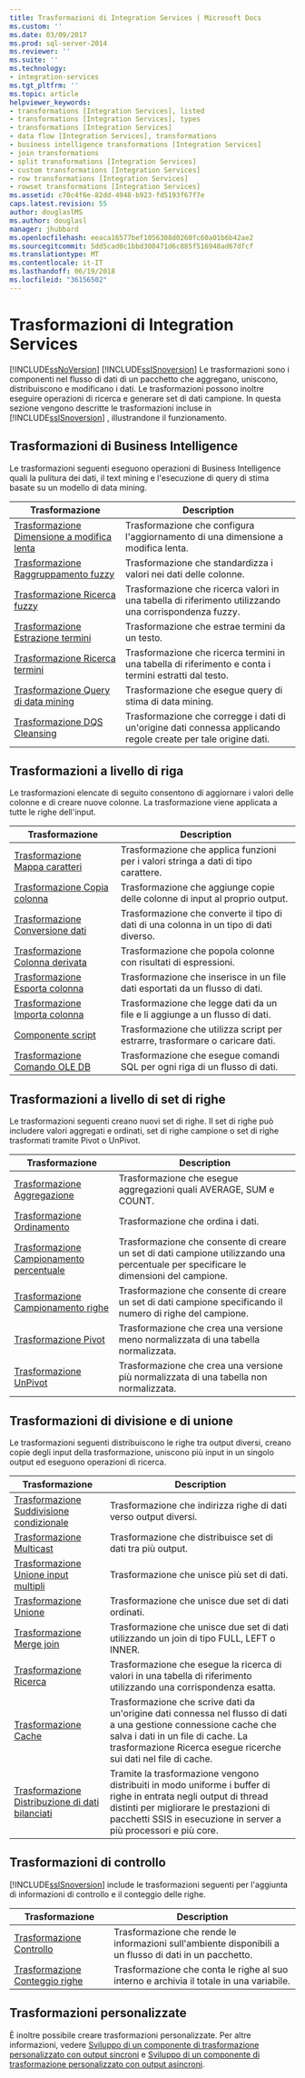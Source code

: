```yaml
---
title: Trasformazioni di Integration Services | Microsoft Docs
ms.custom: ''
ms.date: 03/09/2017
ms.prod: sql-server-2014
ms.reviewer: ''
ms.suite: ''
ms.technology:
- integration-services
ms.tgt_pltfrm: ''
ms.topic: article
helpviewer_keywords:
- transformations [Integration Services], listed
- transformations [Integration Services], types
- transformations [Integration Services]
- data flow [Integration Services], transformations
- business intelligence transformations [Integration Services]
- join transformations
- split transformations [Integration Services]
- custom transformations [Integration Services]
- row transformations [Integration Services]
- rowset transformations [Integration Services]
ms.assetid: c70c4f6e-82dd-4948-b923-fd5193f67f7e
caps.latest.revision: 55
author: douglaslMS
ms.author: douglasl
manager: jhubbard
ms.openlocfilehash: eeaca16577bef1056308d0260fc60a01b6b42ae2
ms.sourcegitcommit: 5dd5cad0c1bbd308471d6c885f516948ad67dfcf
ms.translationtype: MT
ms.contentlocale: it-IT
ms.lasthandoff: 06/19/2018
ms.locfileid: "36156502"
---
```

# <a name="integration-services-transformations"></a>Trasformazioni di Integration Services
  [!INCLUDE[ssNoVersion](../../../includes/ssnoversion-md.md)] [!INCLUDE[ssISnoversion](../../../includes/ssisnoversion-md.md)] Le trasformazioni sono i componenti nel flusso di dati di un pacchetto che aggregano, uniscono, distribuiscono e modificano i dati. Le trasformazioni possono inoltre eseguire operazioni di ricerca e generare set di dati campione. In questa sezione vengono descritte le trasformazioni incluse in [!INCLUDE[ssISnoversion](../../../includes/ssisnoversion-md.md)] , illustrandone il funzionamento.  
  
## <a name="business-intelligence-transformations"></a>Trasformazioni di Business Intelligence  
 Le trasformazioni seguenti eseguono operazioni di Business Intelligence quali la pulitura dei dati, il text mining e l'esecuzione di query di stima basate su un modello di data mining.  
  
|Trasformazione|Description|  
|--------------------|-----------------|  
|[Trasformazione Dimensione a modifica lenta](slowly-changing-dimension-transformation.md)|Trasformazione che configura l'aggiornamento di una dimensione a modifica lenta.|  
|[Trasformazione Raggruppamento fuzzy](fuzzy-grouping-transformation.md)|Trasformazione che standardizza i valori nei dati delle colonne.|  
|[Trasformazione Ricerca fuzzy](lookup-transformation.md)|Trasformazione che ricerca valori in una tabella di riferimento utilizzando una corrispondenza fuzzy.|  
|[Trasformazione Estrazione termini](term-extraction-transformation.md)|Trasformazione che estrae termini da un testo.|  
|[Trasformazione Ricerca termini](term-lookup-transformation.md)|Trasformazione che ricerca termini in una tabella di riferimento e conta i termini estratti dal testo.|  
|[Trasformazione Query di data mining](data-mining-query-transformation.md)|Trasformazione che esegue query di stima di data mining.|  
|[Trasformazione DQS Cleansing](dqs-cleansing-transformation.md)|Trasformazione che corregge i dati di un'origine dati connessa applicando regole create per tale origine dati.|  
  
## <a name="row-transformations"></a>Trasformazioni a livello di riga  
 Le trasformazioni elencate di seguito consentono di aggiornare i valori delle colonne e di creare nuove colonne. La trasformazione viene applicata a tutte le righe dell'input.  
  
|Trasformazione|Description|  
|--------------------|-----------------|  
|[Trasformazione Mappa caratteri](character-map-transformation.md)|Trasformazione che applica funzioni per i valori stringa a dati di tipo carattere.|  
|[Trasformazione Copia colonna](copy-column-transformation.md)|Trasformazione che aggiunge copie delle colonne di input al proprio output.|  
|[Trasformazione Conversione dati](data-conversion-transformation.md)|Trasformazione che converte il tipo di dati di una colonna in un tipo di dati diverso.|  
|[Trasformazione Colonna derivata](derived-column-transformation.md)|Trasformazione che popola colonne con risultati di espressioni.|  
|[Trasformazione Esporta colonna](export-column-transformation.md)|Trasformazione che inserisce in un file dati esportati da un flusso di dati.|  
|[Trasformazione Importa colonna](import-column-transformation.md)|Trasformazione che legge dati da un file e li aggiunge a un flusso di dati.|  
|[Componente script](script-component.md)|Trasformazione che utilizza script per estrarre, trasformare o caricare dati.|  
|[Trasformazione Comando OLE DB](ole-db-command-transformation.md)|Trasformazione che esegue comandi SQL per ogni riga di un flusso di dati.|  
  
## <a name="rowset-transformations"></a>Trasformazioni a livello di set di righe  
 Le trasformazioni seguenti creano nuovi set di righe. Il set di righe può includere valori aggregati e ordinati, set di righe campione o set di righe trasformati tramite Pivot o UnPivot.  
  
|Trasformazione|Description|  
|--------------------|-----------------|  
|[Trasformazione Aggregazione](aggregate-transformation.md)|Trasformazione che esegue aggregazioni quali AVERAGE, SUM e COUNT.|  
|[Trasformazione Ordinamento](sort-transformation.md)|Trasformazione che ordina i dati.|  
|[Trasformazione Campionamento percentuale](percentage-sampling-transformation.md)|Trasformazione che consente di creare un set di dati campione utilizzando una percentuale per specificare le dimensioni del campione.|  
|[Trasformazione Campionamento righe](row-sampling-transformation.md)|Trasformazione che consente di creare un set di dati campione specificando il numero di righe del campione.|  
|[Trasformazione Pivot](pivot-transformation.md)|Trasformazione che crea una versione meno normalizzata di una tabella normalizzata.|  
|[Trasformazione UnPivot](unpivot-transformation.md)|Trasformazione che crea una versione più normalizzata di una tabella non normalizzata.|  
  
## <a name="split-and-join-transformations"></a>Trasformazioni di divisione e di unione  
 Le trasformazioni seguenti distribuiscono le righe tra output diversi, creano copie degli input della trasformazione, uniscono più input in un singolo output ed eseguono operazioni di ricerca.  
  
|Trasformazione|Description|  
|--------------------|-----------------|  
|[Trasformazione Suddivisione condizionale](conditional-split-transformation.md)|Trasformazione che indirizza righe di dati verso output diversi.|  
|[Trasformazione Multicast](multicast-transformation.md)|Trasformazione che distribuisce set di dati tra più output.|  
|[Trasformazione Unione input multipli](union-all-transformation.md)|Trasformazione che unisce più set di dati.|  
|[Trasformazione Unione](merge-transformation.md)|Trasformazione che unisce due set di dati ordinati.|  
|[Trasformazione Merge join](merge-join-transformation.md)|Trasformazione che unisce due set di dati utilizzando un join di tipo FULL, LEFT o INNER.|  
|[Trasformazione Ricerca](lookup-transformation.md)|Trasformazione che esegue la ricerca di valori in una tabella di riferimento utilizzando una corrispondenza esatta.|  
|[Trasformazione Cache](cache-transform.md)|Trasformazione che scrive dati da un'origine dati connessa nel flusso di dati a una gestione connessione cache che salva i dati in un file di cache. La trasformazione Ricerca esegue ricerche sui dati nel file di cache.|  
|[Trasformazione Distribuzione di dati bilanciati](balanced-data-distributor-transformation.md)|Tramite la trasformazione vengono distribuiti in modo uniforme i buffer di righe in entrata negli output di thread distinti per migliorare le prestazioni di pacchetti SSIS in esecuzione in server a più processori e più core.|  
  
## <a name="auditing-transformations"></a>Trasformazioni di controllo  
 [!INCLUDE[ssISnoversion](../../../includes/ssisnoversion-md.md)] include le trasformazioni seguenti per l'aggiunta di informazioni di controllo e il conteggio delle righe.  
  
|Trasformazione|Description|  
|--------------------|-----------------|  
|[Trasformazione Controllo](audit-transformation.md)|Trasformazione che rende le informazioni sull'ambiente disponibili a un flusso di dati in un pacchetto.|  
|[Trasformazione Conteggio righe](row-count-transformation.md)|Trasformazione che conta le righe al suo interno e archivia il totale in una variabile.|  
  
## <a name="custom-transformations"></a>Trasformazioni personalizzate  
 È inoltre possibile creare trasformazioni personalizzate. Per altre informazioni, vedere [Sviluppo di un componente di trasformazione personalizzato con output sincroni](../../extending-packages-custom-objects-data-flow-types/developing-a-custom-transformation-component-with-synchronous-outputs.md) e [Sviluppo di un componente di trasformazione personalizzato con output asincroni](../../extending-packages-custom-objects-data-flow-types/developing-a-custom-transformation-component-with-asynchronous-outputs.md).  
  
  